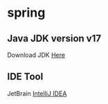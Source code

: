 # spring


## Java JDK version v17 

Download JDK [Here](https://www.oracle.com/java/technologies/javase/jdk17-archive-downloads.html)

## IDE Tool 

JetBrain [IntelliJ IDEA](https://www.jetbrains.com/idea/)